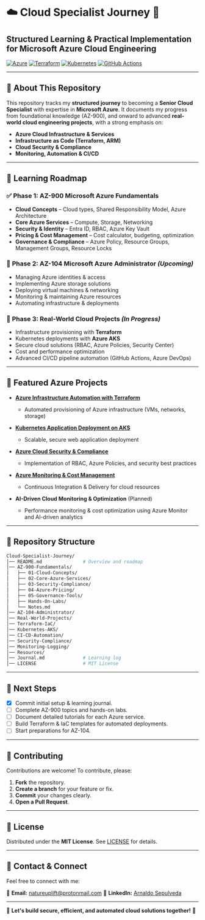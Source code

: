 # ☁️ **Cloud Specialist Journey** 🚀

## Structured Learning & Practical Implementation for Microsoft Azure Cloud Engineering

[![Azure](https://img.shields.io/badge/Azure-0078D4?style=flat-square&logo=microsoftazure&logoColor=white)](https://azure.microsoft.com/)
[![Terraform](https://img.shields.io/badge/Terraform-7B42BC?style=flat-square&logo=terraform&logoColor=white)](https://terraform.io)
[![Kubernetes](https://img.shields.io/badge/Kubernetes-326CE5?style=flat-square&logo=kubernetes&logoColor=white)](https://kubernetes.io/)
[![GitHub Actions](https://img.shields.io/badge/GitHub%20Actions-2088FF?style=flat-square&logo=githubactions&logoColor=white)](https://github.com/features/actions)

---

## 📌 About This Repository

This repository tracks my **structured journey** to becoming a **Senior Cloud Specialist** with expertise in **Microsoft Azure**. It documents my progress from foundational knowledge (AZ-900), and onward to advanced **real-world cloud engineering projects**, with a strong emphasis on:

* **Azure Cloud Infrastructure & Services**
* **Infrastructure as Code (Terraform, ARM)**
* **Cloud Security & Compliance**
* **Monitoring, Automation & CI/CD**

---

## 📖 Learning Roadmap

### ✅ **Phase 1: AZ-900 Microsoft Azure Fundamentals**

* **Cloud Concepts** – Cloud types, Shared Responsibility Model, Azure Architecture
* **Core Azure Services** – Compute, Storage, Networking
* **Security & Identity** – Entra ID, RBAC, Azure Key Vault
* **Pricing & Cost Management** – Cost calculator, budgeting, optimization
* **Governance & Compliance** – Azure Policy, Resource Groups, Management Groups, Resource Locks

### 🚧 **Phase 2: AZ-104 Microsoft Azure Administrator** *(Upcoming)*

* Managing Azure identities & access
* Implementing Azure storage solutions
* Deploying virtual machines & networking
* Monitoring & maintaining Azure resources
* Automating infrastructure & deployments

### 🚀 **Phase 3: Real-World Cloud Projects** *(In Progress)*

* Infrastructure provisioning with **Terraform**
* Kubernetes deployments with **Azure AKS**
* Secure cloud solutions (RBAC, Azure Policies, Security Center)
* Cost and performance optimization
* Advanced CI/CD pipeline automation (GitHub Actions, Azure DevOps)

---

## 🚀 Featured  Azure Projects

* [**Azure Infrastructure Automation with Terraform**](https://github.com/solutions-for-realvalue/Azure-Infrastructure-Automation)
  * Automated provisioning of Azure infrastructure (VMs, networks, storage)

* [**Kubernetes Application Deployment on AKS**](https://github.com/solutions-for-realvalue/AKS-Kubernetes-Deployment)
  * Scalable, secure web application deployment

* [**Azure Cloud Security & Compliance**](https://github.com/solutions-for-realvalue/Azure-Security-Compliance)
  * Implementation of RBAC, Azure Policies, and security best practices

* [**Azure Monitoring & Cost Management**](https://github.com/solutions-for-realvalue/Azure-Monitoring-CostManagement)
  * Continuous Integration & Delivery for cloud resources

* **AI-Driven Cloud Monitoring & Optimization** (Planned)
  * Performance monitoring & cost optimization using Azure Monitor and AI-driven analytics

---

## 📂 Repository Structure

```bash
Cloud-Specialist-Journey/
│── README.md               # Overview and roadmap
│── AZ-900-Fundamentals/
│   ├── 01-Cloud-Concepts/
│   ├── 02-Core-Azure-Services/
│   ├── 03-Security-Compliance/
│   ├── 04-Azure-Pricing/
│   ├── 05-Governance-Tools/
│   ├── Hands-On-Labs/
│   └── Notes.md
│── AZ-104-Administrator/
│── Real-World-Projects/
│── Terraform-IaC/
│── Kubernetes-AKS/
│── CI-CD-Automation/
│── Security-Compliance/
│── Monitoring-Logging/
│── Resources/
│── Journal.md              # Learning log
│── LICENSE                 # MIT License
```

---

## 📌 Next Steps

* [x] Commit initial setup & learning journal.
* [ ] Complete AZ-900 topics and hands-on labs.
* [ ] Document detailed tutorials for each Azure service.
* [ ] Build Terraform & IaC templates for automated deployments.
* [ ] Start preparations for AZ-104.

---

## 🤝 Contributing

Contributions are welcome! To contribute, please:

1. **Fork** the repository.
2. **Create a branch** for your feature or fix.
3. **Commit** your changes clearly.
4. **Open a Pull Request**.

---

## 📜 License

Distributed under the **MIT License**. See [LICENSE](LICENSE) for details.

---

## 📧 Contact & Connect

Feel free to connect with me:

📩 **Email:** [natureuplift@protonmail.com](mailto:natureuplift@protonmail.com)
🔗 **LinkedIn:** [Arnaldo Sepulveda](https://www.linkedin.com/in/arnaldo-sepulveda)

---

🌟 **Let's build secure, efficient, and automated cloud solutions together!** 🚀
